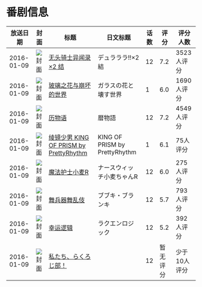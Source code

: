 # 番剧信息

|放送日期|封面|标题|日文标题|话数|评分|评分人数|
|---|---|---|---|---|---|---|
|2016-01-09|![封面](https://lain.bgm.tv/pic/cover/c/56/4c/114968_Cj1aA.jpg)|[无头骑士异闻录×2 结](https://bangumi.tv/subject/114968)|デュラララ!!×2 結|12|7.2|3523人评分|
|2016-01-09|![封面](https://lain.bgm.tv/pic/cover/c/00/75/124532_32EgF.jpg)|[玻璃之花与崩坏的世界](https://bangumi.tv/subject/124532)|ガラスの花と壊す世界|1|6.0|1690人评分|
|2016-01-09|![封面](https://lain.bgm.tv/pic/cover/c/23/f8/146104_lFg3g.jpg)|[历物语](https://bangumi.tv/subject/146104)|暦物語|12|7.2|4549人评分|
|2016-01-09|![封面](https://lain.bgm.tv/pic/cover/c/0f/20/148226_UWqnf.jpg)|[绫镜少男 KING OF PRISM by PrettyRhythm](https://bangumi.tv/subject/148226)|KING OF PRISM by PrettyRhythm|1|6.1|75人评分|
|2016-01-09|![封面](https://lain.bgm.tv/pic/cover/c/43/e1/149412_vMjJ2.jpg)|[魔法护士小麦R](https://bangumi.tv/subject/149412)|ナースウィッチ小麦ちゃんR|12|6.0|275人评分|
|2016-01-09|![封面](https://lain.bgm.tv/pic/cover/c/c0/a6/153214_NNesZ.jpg)|[舞兵器舞乱伎](https://bangumi.tv/subject/153214)|ブブキ・ブランキ|12|5.7|793人评分|
|2016-01-09|![封面](https://lain.bgm.tv/pic/cover/c/ad/ed/155281_WM8j5.jpg)|[幸运逻辑](https://bangumi.tv/subject/155281)|ラクエンロジック|12|5.2|392人评分|
|2016-01-09|![封面](https://lain.bgm.tv/pic/cover/c/79/e5/259626_IfhES.jpg)|[私たち、らくろじ部！](https://bangumi.tv/subject/259626)||12|暂无评分|少于10人评分|

